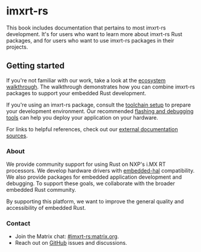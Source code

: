 # imxrt-rs

This book includes documentation that pertains to most imxrt-rs development.
It's for users who want to learn more about imxrt-rs Rust packages, and for
users who want to use imxrt-rs packages in their projects.

## Getting started

If you're not familiar with our work, take a look at the [ecosystem
walkthrough](./ecosystem_walkthrough/). The walkthrough demonstrates how you can
combine imxrt-rs packages to support your embedded Rust development.

If you're using an imxrt-rs package, consult the [toolchain
setup](./toolchain.md) to prepare your development environment. Our recommended
[flashing and debugging tools](./flash_debug.md) can help you deploy your
application on your hardware.

For links to helpful references, check out our [external documentation
sources](./external_docs.md).

### About

We provide community support for using Rust on NXP's i.MX RT processors. We
develop hardware drivers with
[embedded-hal](https://crates.io/crates/embedded-hal) compatibility. We also
provide packages for embedded application development and debugging. To support
these goals, we collaborate with the broader embedded Rust community.

By supporting this platform, we want to improve the general quality and
accessibility of embedded Rust.

### Contact

-   Join the Matrix chat:
    [#imxrt-rs:matrix.org](https://matrix.to/#/#imxrt-rs:matrix.org).
-   Reach out on [GitHub](https://github.com/imxrt-rs) issues and discussions.
